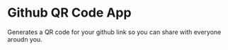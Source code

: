 # Github QR Code App

Generates a QR code for your github link so you can share with everyone aroudn you.
